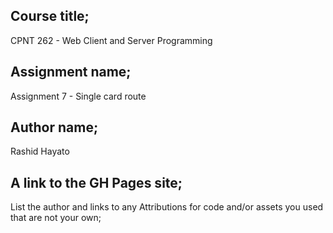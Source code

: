 
## Course title;
CPNT 262 - Web Client and Server Programming
## Assignment name;
Assignment 7 - Single card route
## Author name;
Rashid Hayato
## A link to the GH Pages site;

List the author and links to any Attributions for code and/or assets you used that are not your own;